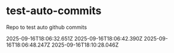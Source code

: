# test-auto-commits
Repo to test auto github commits

2025-09-16T18:06:32.651Z
2025-09-16T18:06:42.390Z
2025-09-16T18:06:48.247Z
2025-09-16T18:10:28.046Z